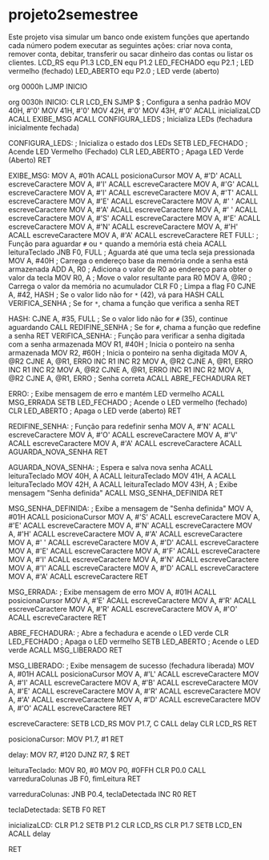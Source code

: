 # projeto2semestree
Este projeto visa simular um banco onde existem funções que apertando cada número podem executar as seguintes ações: criar nova conta, remover conta, debitar, transferir ou sacar dinheiro das contas ou listar os clientes.
LCD_RS equ P1.3
LCD_EN equ P1.2
LED_FECHADO equ P2.1 ; LED vermelho (fechado)
LED_ABERTO equ P2.0  ; LED verde (aberto)

org 0000h
    LJMP INICIO

org 0030h
INICIO:
	 CLR LCD_EN
	 SJMP $ ; Configura a senha padrão
    MOV 40H, #'0'
    MOV 41H, #'0'
    MOV 42H, #'0'
    MOV 43H, #'0'
    ACALL inicializaLCD
    ACALL EXIBE_MSG
    ACALL CONFIGURA_LEDS ; Inicializa LEDs (fechadura inicialmente fechada)

CONFIGURA_LEDS:
    ; Inicializa o estado dos LEDs
    SETB LED_FECHADO  ; Acende LED Vermelho (Fechado)
    CLR LED_ABERTO    ; Apaga LED Verde (Aberto)
    RET

EXIBE_MSG:
    MOV A, #01h
    ACALL posicionaCursor
    MOV A, #'D'
    ACALL escreveCaractere
    MOV A, #'I'
    ACALL escreveCaractere
    MOV A, #'G'
    ACALL escreveCaractere
    MOV A, #'I'
    ACALL escreveCaractere
    MOV A, #'T'
    ACALL escreveCaractere
    MOV A, #'E'
    ACALL escreveCaractere
    MOV A, #' '
    ACALL escreveCaractere
    MOV A, #'A'
    ACALL escreveCaractere
    MOV A, #' '
    ACALL escreveCaractere
    MOV A, #'S'
    ACALL escreveCaractere
    MOV A, #'E'
    ACALL escreveCaractere
    MOV A, #'N'
    ACALL escreveCaractere
    MOV A, #'H'
    ACALL escreveCaractere
    MOV A, #'A'
    ACALL escreveCaractere
    RET
FULL: ; Função para aguardar `#` ou `*` quando a memória está cheia
    ACALL leituraTeclado
    JNB F0, FULL  ; Aguarda até que uma tecla seja pressionada
    MOV A, #40H   ; Carrega o endereço base da memória onde a senha está armazenada
    ADD A, R0     ; Adiciona o valor de R0 ao endereço para obter o valor da tecla
    MOV R0, A     ; Move o valor resultante para R0
    MOV A, @R0    ; Carrega o valor da memória no acumulador
    CLR F0        ; Limpa a flag F0
    CJNE A, #42, HASH ; Se o valor lido não for `*` (42), vá para HASH
    CALL VERIFICA_SENHA ; Se for `*`, chama a função que verifica a senha
    RET

HASH: 
    CJNE A, #35, FULL ; Se o valor lido não for `#` (35), continue aguardando
    CALL REDIFINE_SENHA ; Se for `#`, chama a função que redefine a senha
    RET
VERIFICA_SENHA:
    ; Função para verificar a senha digitada com a senha armazenada
    MOV R1, #40H ; Inicia o ponteiro na senha armazenada
    MOV R2, #60H ; Inicia o ponteiro na senha digitada
    MOV A, @R2
    CJNE A, @R1, ERRO
    INC R1
    INC R2
    MOV A, @R2
    CJNE A, @R1, ERRO
    INC R1
    INC R2
    MOV A, @R2
    CJNE A, @R1, ERRO
    INC R1
    INC R2
    MOV A, @R2
    CJNE A, @R1, ERRO
    ; Senha correta
    ACALL ABRE_FECHADURA
    RET

ERRO:
    ; Exibe mensagem de erro e mantém LED vermelho
    ACALL MSG_ERRADA
    SETB LED_FECHADO   ; Acende o LED vermelho (fechado)
    CLR LED_ABERTO     ; Apaga o LED verde (aberto)
    RET


REDIFINE_SENHA:
    ; Função para redefinir senha
    MOV A, #'N'
    ACALL escreveCaractere
    MOV A, #'O'
    ACALL escreveCaractere
    MOV A, #'V'
    ACALL escreveCaractere
    MOV A, #'A'
    ACALL escreveCaractere
    ACALL AGUARDA_NOVA_SENHA
    RET

AGUARDA_NOVA_SENHA:
    ; Espera e salva nova senha
    ACALL leituraTeclado
    MOV 40H, A
    ACALL leituraTeclado
    MOV 41H, A
    ACALL leituraTeclado
    MOV 42H, A
    ACALL leituraTeclado
    MOV 43H, A
    ; Exibe mensagem "Senha definida"
    ACALL MSG_SENHA_DEFINIDA
    RET

MSG_SENHA_DEFINIDA:
    ; Exibe a mensagem de "Senha definida"
    MOV A, #01H
    ACALL posicionaCursor
    MOV A, #'S'
    ACALL escreveCaractere
    MOV A, #'E'
    ACALL escreveCaractere
    MOV A, #'N'
    ACALL escreveCaractere
    MOV A, #'H'
    ACALL escreveCaractere
    MOV A, #'A'
    ACALL escreveCaractere
    MOV A, #' '
    ACALL escreveCaractere
    MOV A, #'D'
    ACALL escreveCaractere
    MOV A, #'E'
    ACALL escreveCaractere
    MOV A, #'F'
    ACALL escreveCaractere
    MOV A, #'I'
    ACALL escreveCaractere
    MOV A, #'N'
    ACALL escreveCaractere
    MOV A, #'I'
    ACALL escreveCaractere
    MOV A, #'D'
    ACALL escreveCaractere
    MOV A, #'A'
    ACALL escreveCaractere
    RET

MSG_ERRADA:
    ; Exibe mensagem de erro
    MOV A, #01H
    ACALL posicionaCursor
    MOV A, #'E'
    ACALL escreveCaractere
    MOV A, #'R'
    ACALL escreveCaractere
    MOV A, #'R'
    ACALL escreveCaractere
    MOV A, #'O'
    ACALL escreveCaractere
    RET


ABRE_FECHADURA:
    ; Abre a fechadura e acende o LED verde
    CLR LED_FECHADO  ; Apaga o LED vermelho
    SETB LED_ABERTO   ; Acende o LED verde
    ACALL MSG_LIBERADO
    RET

MSG_LIBERADO:
    ; Exibe mensagem de sucesso (fechadura liberada)
    MOV A, #01H
    ACALL posicionaCursor
    MOV A, #'L'
    ACALL escreveCaractere
    MOV A, #'I'
    ACALL escreveCaractere
    MOV A, #'B'
    ACALL escreveCaractere
    MOV A, #'E'
    ACALL escreveCaractere
    MOV A, #'R'
    ACALL escreveCaractere
    MOV A, #'A'
    ACALL escreveCaractere
    MOV A, #'D'
    ACALL escreveCaractere
    MOV A, #'O'
    ACALL escreveCaractere
    RET

escreveCaractere:
    SETB LCD_RS
    MOV P1.7, C
    CALL delay
    CLR LCD_RS
    RET

posicionaCursor:
    MOV P1.7, #1
    RET

delay:
    MOV R7, #120
    DJNZ R7, $
    RET

leituraTeclado:
    MOV R0, #0
    MOV P0, #0FFH
    CLR P0.0
    CALL varreduraColunas
    JB F0, fimLeitura
    RET

varreduraColunas:
    JNB P0.4, teclaDetectada
    INC R0
    RET

teclaDetectada:
    SETB F0
    RET

inicializaLCD:
	  CLR P1.2
	  SETB P1.2
    CLR LCD_RS
    CLR P1.7
    SETB LCD_EN
    ACALL delay
     
RET
  
